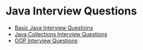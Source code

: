 # Java Interview Questions

+ [Basic Java Interview Questions](questions/basic.md#basic-java-interview-questions)
+ [Java Collections Interview Questions](questions/collections.md#java-collections-interview-questions)
+ [OOP Interview Questions](questions/oop.md#oop-interview-questions)
